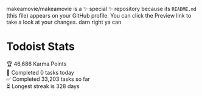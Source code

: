 makeamovie/makeamovie is a ✨ special ✨ repository because its `README.md` (this file) appears on your GitHub profile.
You can click the Preview link to take a look at your changes. darn right ya can

# Todoist Stats

<!-- TODO-IST:START -->
🏆  46,686 Karma Points           
🌸  Completed 0 tasks today           
✅  Completed 33,203 tasks so far           
⏳  Longest streak is 328 days
<!-- TODO-IST:END -->